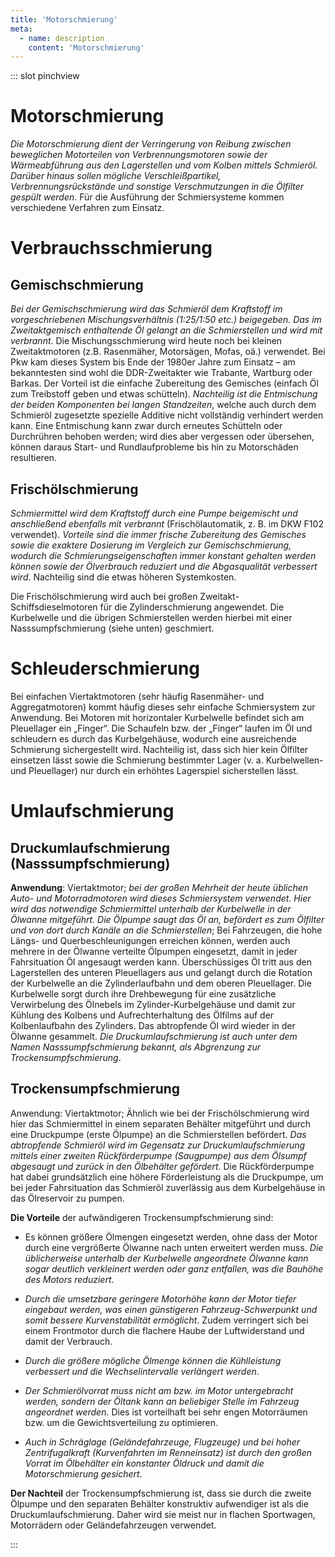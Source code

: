 ```yaml
---
title: 'Motorschmierung'
meta:
  - name: description
    content: 'Motorschmierung'
---
```


::: slot pinchview

# Motorschmierung

*Die Motorschmierung dient der Verringerung von Reibung zwischen beweglichen Motorteilen von Verbrennungsmotoren sowie der Wärmeabführung aus den Lagerstellen und vom Kolben mittels Schmieröl. Darüber hinaus sollen mögliche Verschleißpartikel, Verbrennungsrückstände und sonstige Verschmutzungen in die Ölfilter gespült werden*. Für die Ausführung der Schmiersysteme kommen verschiedene Verfahren zum Einsatz.

# Verbrauchsschmierung

## Gemischschmierung

*Bei der Gemischschmierung wird das Schmieröl dem Kraftstoff im vorgeschriebenen Mischungsverhältnis (1:25/1:50 etc.) beigegeben. Das im Zweitaktgemisch enthaltende Öl gelangt an die Schmierstellen und wird mit verbrannt*. Die Mischungsschmierung wird heute noch bei kleinen Zweitaktmotoren (z.B. Rasenmäher, Motorsägen, Mofas, oä.) verwendet. Bei Pkw kam dieses System bis Ende der 1980er Jahre zum Einsatz – am bekanntesten sind wohl die DDR-Zweitakter wie Trabante, Wartburg oder Barkas.
Der Vorteil ist die einfache Zubereitung des Gemisches (einfach Öl zum Treibstoff geben und etwas schütteln). *Nachteilig ist die Entmischung der beiden Komponenten bei langen Standzeiten*, welche auch durch dem Schmieröl zugesetzte spezielle Additive nicht vollständig verhindert werden kann. Eine Entmischung kann zwar durch erneutes Schütteln oder Durchrühren behoben werden; wird dies aber vergessen oder übersehen, können daraus Start- und Rundlaufprobleme bis hin zu Motorschäden resultieren.

## Frischölschmierung

*Schmiermittel wird dem Kraftstoff durch eine Pumpe beigemischt und anschließend ebenfalls mit verbrannt* (Frischölautomatik, z. B. im DKW F102 verwendet). *Vorteile sind die immer frische Zubereitung des Gemisches sowie die exaktere Dosierung im Vergleich zur Gemischschmierung, wodurch die Schmierungseigenschaften immer konstant gehalten werden können sowie der Ölverbrauch reduziert und die Abgasqualität verbessert wird*. Nachteilig sind die etwas höheren Systemkosten. 

Die Frischölschmierung wird auch bei großen Zweitakt-Schiffsdieselmotoren für die Zylinderschmierung angewendet. Die Kurbelwelle und die übrigen Schmierstellen werden hierbei mit einer Nasssumpfschmierung (siehe unten) geschmiert.

# Schleuderschmierung

Bei einfachen Viertaktmotoren (sehr häufig Rasenmäher- und Aggregatmotoren) kommt häufig dieses sehr einfache Schmiersystem zur Anwendung. Bei Motoren mit horizontaler Kurbelwelle befindet sich am Pleuellager ein „Finger“. Die Schaufeln bzw. der „Finger“ laufen im Öl und schleudern es durch das Kurbelgehäuse, wodurch eine ausreichende Schmierung sichergestellt wird. Nachteilig ist, dass sich hier kein Ölfilter einsetzen lässt sowie die Schmierung bestimmter Lager (v. a. Kurbelwellen- und Pleuellager) nur durch ein erhöhtes Lagerspiel sicherstellen lässt.

# Umlaufschmierung

## Druckumlaufschmierung (Nasssumpfschmierung)

**Anwendung**: Viertaktmotor; *bei der großen Mehrheit der heute üblichen Auto- und Motorradmotoren wird dieses Schmiersystem verwendet. Hier wird das notwendige Schmiermittel unterhalb der Kurbelwelle in der Ölwanne mitgeführt. Die Ölpumpe saugt das Öl an, befördert es zum Ölfilter und von dort durch Kanäle an die Schmierstellen*; Bei Fahrzeugen, die hohe Längs- und Querbeschleunigungen erreichen können, werden auch mehrere in der Ölwanne verteilte Ölpumpen eingesetzt, damit in jeder Fahrsituation Öl angesaugt werden kann. Überschüssiges Öl tritt aus den Lagerstellen des unteren Pleuellagers aus und gelangt durch die Rotation der Kurbelwelle an die Zylinderlaufbahn und dem oberen Pleuellager. Die Kurbelwelle sorgt durch ihre Drehbewegung für eine zusätzliche Verwirbelung des Ölnebels im Zylinder-Kurbelgehäuse und damit zur Kühlung des Kolbens und Aufrechterhaltung des Ölfilms auf der Kolbenlaufbahn des Zylinders. Das abtropfende Öl wird wieder in der Ölwanne gesammelt. *Die Druckumlaufschmierung ist auch unter dem Namen Nasssumpfschmierung bekannt, als Abgrenzung zur Trockensumpfschmierung*.

<YouTube videoid="-opsiUG12_8" />

<YouTube videoid="Hh1isOWzCr8" />

## Trockensumpfschmierung

Anwendung: Viertaktmotor; Ähnlich wie bei der Frischölschmierung wird hier das Schmiermittel in einem separaten Behälter mitgeführt und durch eine Druckpumpe (erste Ölpumpe) an die Schmierstellen befördert. *Das abtropfende Schmieröl wird im Gegensatz zur Druckumlaufschmierung mittels einer zweiten Rückförderpumpe (Saugpumpe) aus dem Ölsumpf abgesaugt und zurück in den Ölbehälter gefördert*. Die Rückförderpumpe hat dabei grundsätzlich eine höhere Förderleistung als die Druckpumpe, um bei jeder Fahrsituation das Schmieröl zuverlässig aus dem Kurbelgehäuse in das Ölreservoir zu pumpen.

**Die Vorteile** der aufwändigeren Trockensumpfschmierung sind:

- Es können größere Ölmengen eingesetzt werden, ohne dass der Motor durch eine vergrößerte Ölwanne nach unten erweitert werden muss. *Die üblicherweise unterhalb der Kurbelwelle angeordnete Ölwanne kann sogar deutlich verkleinert werden oder ganz entfallen, was die Bauhöhe des Motors reduziert*.

- *Durch die umsetzbare geringere Motorhöhe kann der Motor tiefer eingebaut werden, was einen günstigeren Fahrzeug-Schwerpunkt und somit bessere Kurvenstabilität ermöglicht*. Zudem verringert sich bei einem Frontmotor durch die flachere Haube der Luftwiderstand und damit der Verbrauch.

- *Durch die größere mögliche Ölmenge können die Kühlleistung verbessert und die Wechselintervalle verlängert werden*.

- *Der Schmierölvorrat muss nicht am bzw. im Motor untergebracht werden, sondern der Öltank kann an beliebiger Stelle im Fahrzeug angeordnet werden*. Dies ist vorteilhaft bei sehr engen Motorräumen bzw. um die Gewichtsverteilung zu optimieren.

- *Auch in Schräglage (Geländefahrzeuge, Flugzeuge) und bei hoher Zentrifugalkraft (Kurvenfahrten im Renneinsatz) ist durch den großen Vorrat im Ölbehälter ein konstanter Öldruck und damit die Motorschmierung gesichert*.

**Der Nachteil** der Trockensumpfschmierung ist, dass sie durch die zweite Ölpumpe und den separaten Behälter konstruktiv aufwendiger ist als die Druckumlaufschmierung. Daher wird sie meist nur in flachen Sportwagen, Motorrädern oder Geländefahrzeugen verwendet.

<YouTube videoid="IU8-LauKK7g" start="20" />

:::

<pinchView />

